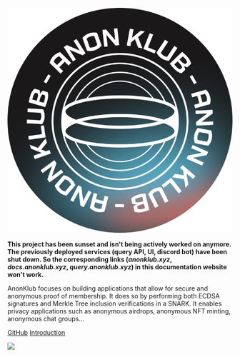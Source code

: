 ![logo](_media/anonklub.svg)

**This project has been sunset and isn't being actively worked on anymore.
The previously deployed services (query API, UI, discord bot) have been shut down. So the corresponding links (_anonklub.xyz_, _docs.anonklub.xyz_, _query.anonklub.xyz_) in this documentation website won't work.**

AnonKlub focuses on building applications that allow for secure and anonymous proof of membership. It does so by performing both ECDSA signatures and Merkle Tree inclusion verifications in a SNARK. It enables privacy applications such as anonymous airdrops, anonymous NFT minting, anonymous chat groups…

[GitHub](https://github.com/anonklub/anonklub)
[Introduction](introduction.md)

![](/_media/bg.png)
